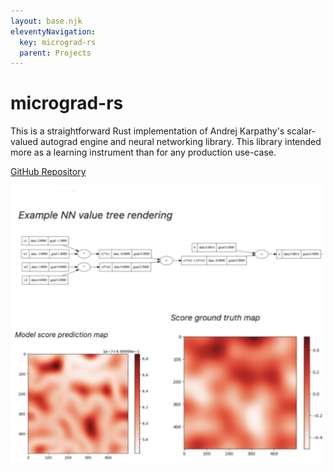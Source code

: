 ```yaml
---
layout: base.njk
eleventyNavigation:
  key: micrograd-rs
  parent: Projects
---
```


# micrograd-rs

This is a straightforward Rust implementation of Andrej Karpathy's scalar-valued
autograd engine and neural networking library. This library intended more as
a learning instrument than for any production use-case.

[GitHub Repository](https://github.com/danielway/micrograd-rs)

<img src="/images/micrograd-rs.png" alt="micrograd-rs" width="500px" />
